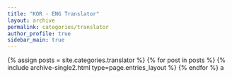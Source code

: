 ```yaml
---
title: "KOR - ENG Translator"
layout: archive
permalink: categories/translator
author_profile: true
sidebar_main: true
---
```



{% assign posts = site.categories.translator %}
{% for post in posts %} {% include archive-single2.html type=page.entries_layout %} {% endfor %}
a
